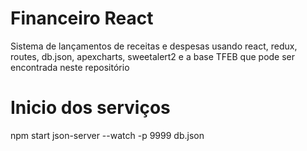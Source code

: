 # Financeiro React
Sistema de lançamentos de receitas e despesas usando react, redux, routes, db.json, apexcharts, sweetalert2 e a base TFEB que pode ser encontrada neste repositório

# Inicio dos serviços
npm start
json-server --watch -p 9999 db.json
